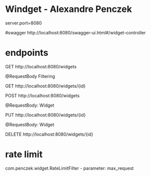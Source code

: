 # Windget - Alexandre Penczek

server.port=8080

#swagger
http://localhost:8080/swagger-ui.html#/widget-controller

# endpoints

GET
http://localhost:8080/widgets 

@RequestBody Filtering

GET
http://localhost:8080/widgets/{id} 

POST
http://localhost:8080/widgets

@RequestBody: Widget 

PUT
http://localhost:8080/widgets/{id}

@RequestBody: Widget
 
DELETE
http://localhost:8080/widgets/{id}

# rate limit

com.penczek.widget.RateLimitFilter - parameter: max_request